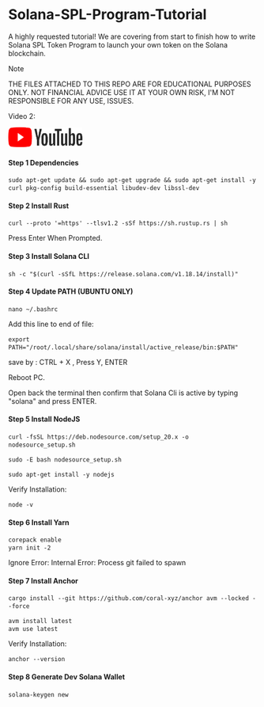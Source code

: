 # Solana-SPL-Program-Tutorial

A highly requested tutorial! We are covering from start to finish how to write Solana SPL Token Program to launch your own token on the Solana blockchain. 

> [!NOTE]  
> THE FILES ATTACHED TO THIS REPO ARE FOR EDUCATIONAL PURPOSES ONLY.
> NOT FINANCIAL ADVICE
> USE IT AT YOUR OWN RISK, I'M NOT RESPONSIBLE FOR ANY USE, ISSUES.

Video 2:

<a href="https://youtu.be/1YttXux6yVY" target="_blank"><img src="https://github.com/net2devcrypto/misc/blob/main/ytlogo2.png" width="150" height="40"></a>

<h4>Step 1 Dependencies</h4>

```shell
sudo apt-get update && sudo apt-get upgrade && sudo apt-get install -y curl pkg-config build-essential libudev-dev libssl-dev
```

<h4>Step 2 Install Rust</h4>

```shell
curl --proto '=https' --tlsv1.2 -sSf https://sh.rustup.rs | sh
```
Press Enter When Prompted.

<h4>Step 3 Install Solana CLI</h4>

```shell
sh -c "$(curl -sSfL https://release.solana.com/v1.18.14/install)"
```

<h4>Step 4 Update PATH (UBUNTU ONLY)</h4>

```shell
nano ~/.bashrc
```

Add this line to end of file:

```shell
export PATH="/root/.local/share/solana/install/active_release/bin:$PATH"
```

save by :  CTRL + X , Press Y, ENTER

Reboot PC.

Open back the terminal then confirm that Solana Cli is active by typing "solana" and press ENTER.

<h4>Step 5 Install NodeJS</h4>

```shell
curl -fsSL https://deb.nodesource.com/setup_20.x -o nodesource_setup.sh
```

```shell
sudo -E bash nodesource_setup.sh
```

```shell
sudo apt-get install -y nodejs
```

Verify Installation:

```shell
node -v
```

<h4>Step 6 Install Yarn</h4>

```shell
corepack enable
yarn init -2
```

Ignore Error: Internal Error: Process git failed to spawn

<h4>Step 7 Install Anchor</h4>

```shell
cargo install --git https://github.com/coral-xyz/anchor avm --locked --force
```

```shell
avm install latest
avm use latest
```

Verify Installation:

```shell
anchor --version
```

<h4>Step 8 Generate Dev Solana Wallet </h4>

```shell
solana-keygen new
```
